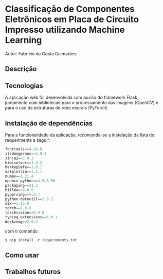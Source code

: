# Classificação de Componentes Eletrônicos em Placa de Circuito Impresso utilizando Machine Learning

Autor: Fabrício da Costa Guimarães

## Descrição

## Tecnologias

A aplicação web foi desenvolvida com auxílio do framework Flask, juntamente com bibliotecas para o processamento das imagens (OpenCV) e para o uso da estruturas de rede neurais (PyTorch)

## Instalação de dependências



Para a funcionalidade da aplicação, recomenda-se a instalação da lista de requeriments a seguir:

```python
fonttools==4.29.0
itsdangerous==2.0.1
Jinja2==3.0.3
kiwisolver==1.3.2
MarkupSafe==2.0.1
matplotlib==3.5.1
numpy==1.21.4
opencv-python==4.5.3.56
packaging==21.3
Pillow==9.0.0
pyparsing==3.0.7
python-dateutil==2.8.2
six==1.16.0
torch==1.8.0
torchvision==0.9.0
typing_extensions==4.0.1
Werkzeug==2.0.2
```

com o comando:

```python
$ pip install -r requirements.txt
```


## Como usar

## Trabalhos futuros

